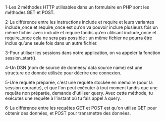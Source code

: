 1-Les 2 méthodes HTTP utilisables dans un formulaire en PHP sont les méthodes GET et POST.

2-La différence entre les instructions include et require et leurs variantes include_once et require_once est qu’on va pouvoir inclure plusieurs fois un même fichier avec include et require tandis qu’en utilisant include_once et require_once cela ne sera pas possible : un même fichier ne pourra être inclus qu’une seule fois dans un autre fichier.

3-Pour utiliser les sessions dans notre application, on va appeler la fonction session_start().

4-Un DSN (nom de source de données/ data source name) est une structure de donnée utilisée pour décrire une connexion.

5-Une requête préparée, c'est une requête stockée en mémoire (pour la session courante), et que l'on peut exécuter à tout moment tandis que une requête non préparée, demande d'utiliser query. Avec cette méthode, tu exécutes une requête à l'instant où tu fais appel à query.

6-La différence entre les requêtes GET et POST est qu'on utilise GET pour obtenir des données, et POST pour transmettre des données.